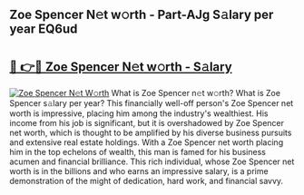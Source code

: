 ## Zoe Spencer N𝚎t w𝚘rth - Part-AJg S𝚊lary per year EQ6ud

# <h2><a href="http://gc1jyg.nevu.top/?p=Zoe+Spencer">🔗 👉🔴 Zoe Spencer N𝚎t w𝚘rth - S𝚊lary</a></h2>

[![Zoe Spencer N𝚎t W𝚘rth](https://i.imgur.com/Oavwk0R.jpeg)](http://gc1jyg.nevu.top/?p=Zoe+Spencer)
What is Zoe Spencer n𝚎t w𝚘rth? What is Zoe Spencer s𝚊lary per year?
This financially well-off person's Zoe Spencer net worth is impressive, placing him among the industry's wealthiest. His income from his job is significant, but it is overshadowed by Zoe Spencer net worth, which is thought to be amplified by his diverse business pursuits and extensive real estate holdings. With a Zoe Spencer net worth placing him in the top echelons of wealth, this man is famed for his business acumen and financial brilliance. This rich individual, whose Zoe Spencer net worth is in the billions and who earns an impressive salary, is a prime demonstration of the might of dedication, hard work, and financial savvy.
